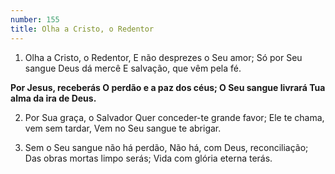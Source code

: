```yaml
---
number: 155
title: Olha a Cristo, o Redentor
---
```


1. Olha a Cristo, o Redentor,
  E não desprezes o Seu amor;
  Só por Seu sangue Deus dá mercê
  E salvação, que vêm pela fé.

  __Por Jesus, receberás
  O perdão e a paz dos céus;
  O Seu sangue livrará
  Tua alma da ira de Deus.__

2. Por Sua graça, o Salvador
  Quer conceder-te grande favor;
  Ele te chama, vem sem tardar,
  Vem no Seu sangue te abrigar.

3. Sem o Seu sangue não há perdão,
  Não há, com Deus, reconciliação;
  Das obras mortas limpo serás;
  Vida com glória eterna terás.
